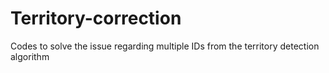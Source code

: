 # Territory-correction
Codes to solve the issue regarding multiple IDs from the territory detection algorithm
